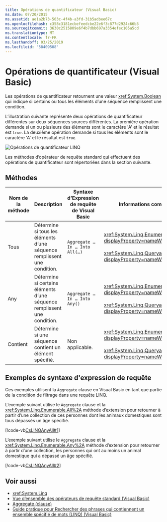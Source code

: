 ```yaml
---
title: Opérations de quantificateur (Visual Basic)
ms.date: 07/20/2015
ms.assetid: ae1a2b73-503c-4f4b-a3fd-31b5adbee67c
ms.openlocfilehash: c358c3181ecbefeedcbe22e6f3c877d2924c66b3
ms.sourcegitcommit: 3630c2515809e6f4b7dbb697a3354efec105a5cd
ms.translationtype: MT
ms.contentlocale: fr-FR
ms.lasthandoff: 03/25/2019
ms.locfileid: "58409508"
---
```

# <a name="quantifier-operations-visual-basic"></a>Opérations de quantificateur (Visual Basic)
Les opérations de quantificateur retournent une valeur <xref:System.Boolean> qui indique si certains ou tous les éléments d’une séquence remplissent une condition.  
  
 L’illustration suivante représente deux opérations de quantificateur différentes sur deux séquences sources différentes. La première opération demande si un ou plusieurs des éléments sont le caractère 'A' et le résultat est `true`. La deuxième opération demande si tous les éléments sont le caractère 'A' et le résultat est `true`.  
  
 ![Opérations de quantificateur LINQ](./media/quantifier-operations/linq-quantifier-operations.png)  
  
 Les méthodes d’opérateur de requête standard qui effectuent des opérations de quantificateur sont répertoriées dans la section suivante.  
  
## <a name="methods"></a>Méthodes  
  
|Nom de la méthode|Description|Syntaxe d’Expression de requête de Visual Basic|Informations complémentaires|  
|-----------------|-----------------|------------------------------------------|----------------------|  
|Tous|Détermine si tous les éléments d’une séquence remplissent une condition.|`Aggregate … In … Into All(…)`|<xref:System.Linq.Enumerable.All%2A?displayProperty=nameWithType><br /><br /> <xref:System.Linq.Queryable.All%2A?displayProperty=nameWithType>|  
|Any|Détermine si certains éléments d’une séquence remplissent une condition.|`Aggregate … In … Into Any()`|<xref:System.Linq.Enumerable.Any%2A?displayProperty=nameWithType><br /><br /> <xref:System.Linq.Queryable.Any%2A?displayProperty=nameWithType>|  
|Contient|Détermine si une séquence contient un élément spécifié.|Non applicable.|<xref:System.Linq.Enumerable.Contains%2A?displayProperty=nameWithType><br /><br /> <xref:System.Linq.Queryable.Contains%2A?displayProperty=nameWithType>|  
  
## <a name="query-expression-syntax-examples"></a>Exemples de syntaxe d'expression de requête  
 Ces exemples utilisent la `Aggregate` clause en Visual Basic en tant que partie de la condition de filtrage dans une requête LINQ.  
  
 L’exemple suivant utilise le `Aggregate` clause et la <xref:System.Linq.Enumerable.All%2A> méthode d’extension pour retourner à partir d’une collection de ces personnes dont les animaux domestiques sont tous dépassés un âge spécifié.  
  
 [!code-vb[CsLINQAnyAll#1](~/samples/snippets/visualbasic/VS_Snippets_VBCSharp/CsLINQAnyAll/VB/AnyAll.vb#1)]  
  
 L’exemple suivant utilise le `Aggregate` clause et la <xref:System.Linq.Enumerable.Any%2A> méthode d’extension pour retourner à partir d’une collection, les personnes qui ont au moins un animal domestique qui a dépassé un âge spécifié.  
  
 [!code-vb[CsLINQAnyAll#2](~/samples/snippets/visualbasic/VS_Snippets_VBCSharp/CsLINQAnyAll/VB/AnyAll.vb#2)]  
  
## <a name="see-also"></a>Voir aussi
- <xref:System.Linq>
- [Vue d’ensemble des opérateurs de requête standard (Visual Basic)](../../../../visual-basic/programming-guide/concepts/linq/standard-query-operators-overview.md)
- [Aggregate (clause)](../../../../visual-basic/language-reference/queries/aggregate-clause.md)
- [Guide pratique pour Rechercher des phrases qui contiennent un ensemble spécifié de mots (LINQ) (Visual Basic)](../../../../visual-basic/programming-guide/concepts/linq/how-to-query-for-sentences-that-contain-a-specified-set-of-words.md)
